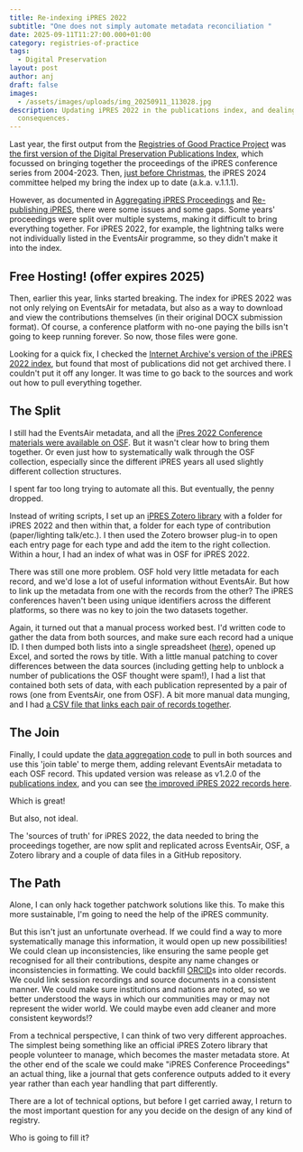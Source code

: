 ```yaml
---
title: Re-indexing iPRES 2022
subtitle: "One does not simply automate metadata reconciliation "
date: 2025-09-11T11:27:00.000+01:00
category: registries-of-practice
tags:
  - Digital Preservation
layout: post
author: anj
draft: false
images:
  - /assets/images/uploads/img_20250911_113028.jpg
description: Updating iPRES 2022 in the publications index, and dealing with the
  consequences.
---
```

Last year, the first output from the [Registries of Good Practice Project](https://www.dpconline.org/digipres/collaborative-projects/registries-of-good-practice) was [the first version of the Digital Preservation Publications Index](https://www.dpconline.org/blog/digital-preservation-publications-index), which focussed on bringing together the proceedings of the iPRES conference series from 2004-2023. Then, [just before Christmas](https://www.dpconline.org/blog/an-unexpected-gift), the iPRES 2024 committee helped my bring the index up to date (a.k.a. v.1.1.1).

However, as documented in [Aggregating iPRES Proceedings](https://anjackson.net/2024/04/16/aggregating-ipres-proceedings/) and [Re-publishing iPRES](https://anjackson.net/2024/04/29/re-publishing-ipres/), there were some issues and some gaps. Some years' proceedings were split over multiple systems, making it difficult to bring everything together. For iPRES 2022, for example, the lightning talks were not individually listed in the EventsAir programme, so they didn't make it into the index.

## Free Hosting! (offer expires 2025)

Then, earlier this year, links started breaking. The index for iPRES 2022 was not only relying on EventsAir for metadata, but also as a way to download and view the contributions themselves (in their original DOCX submission format). Of course, a conference platform with no-one paying the bills isn't going to keep running forever. So now, those files were gone.

Looking for a quick fix, I checked the [Internet Archive's version of the iPRES 2022 index](https://web.archive.org/web/20250320113733/https://www.digipres.org/publications/ipres/ipres-2022/), but found that most of publications did not get archived there. I couldn't put it off any longer. It was time to go back to the sources and work out how to pull everything together.

## The Split

I still had the EventsAir metadata, and all the [iPres 2022 Conference materials were available on OSF](https://osf.io/8bczf/). But it wasn't clear how to bring them together. Or even just how to systematically walk through the OSF collection, especially since the different iPRES years all used slightly different collection structures.

I spent far too long trying to automate all this. But eventually, the penny dropped. 

Instead of writing scripts, I set up an [iPRES Zotero library](https://www.zotero.org/groups/5564150/ipres/library) with a folder for iPRES 2022 and then within that, a folder for each type of contribution (paper/lighting talk/etc.). I then used the Zotero browser plug-in to open each entry page for each type and add the item to the right collection.  Within a hour, I had an index of what was in OSF for iPRES 2022.

There was still one more problem. OSF hold very little metadata for each record, and we'd lose a lot of useful information without EventsAir. But how to link up the metadata from one with the records from the other?  The iPRES conferences haven't been using unique identifiers across the different platforms, so there was no key to join the two datasets together.

Again, it turned out that a manual process worked best. I'd written code to gather the data from both sources, and make sure each record had a unique ID. I then dumped both lists into a single spreadsheet ([here](https://github.com/digipres/digipres-practice-index/tree/main/sources/ipres/raw-by-hand)), opened up Excel, and sorted the rows by title. With a little manual patching to cover differences between the data sources (including getting help to unblock a number of publications the OSF thought were spam!), I had a list that contained both sets of data, with each publication represented by a pair of rows (one from EventsAir, one from OSF). A bit more manual data munging, and I had [a CSV file that links each pair of records together](https://github.com/digipres/digipres-practice-index/blob/main/sources/ipres/raw/ipres2022.eventsair-osf-mapping.csv).

## The Join

Finally, I could update the [data aggregation code](https://github.com/digipres/digipres-practice-index) to pull in both sources and use this 'join table' to merge them, adding relevant EventsAir metadata to each OSF record. This updated version was release as v1.2.0 of the [publications index](https://www.digipres.org/publications/), and you can see [the improved iPRES 2022 records here](https://www.digipres.org/publications/ipres/ipres-2022/).

Which is great! 

But also, not ideal.

The 'sources of truth' for iPRES 2022, the data needed to bring the proceedings together, are now split and replicated across EventsAir, OSF, a Zotero library and a couple of data files in a GitHub repository.

## The Path

Alone, I can only hack together patchwork solutions like this. To make this more sustainable, I'm going to need the help of the iPRES community. 

But this isn't just an unfortunate overhead. If we could find a way to more systematically manage this information, it would open up new possibilities!  We could clean up inconsistencies, like ensuring the same people get recognised for all their contributions, despite any name changes or inconsistencies in formatting. We could backfill [ORCID](https://orcid.org/)s into older records. We could link session recordings and source documents in a consistent manner. We could make sure institutions and nations are noted, so we better understood the ways in which our communities may or may not represent the wider world. We could maybe even add cleaner and more consistent keywords!?

From a technical perspective, I can think of two very different approaches. The simplest being something like an official iPRES Zotero library that people volunteer to manage, which becomes the master metadata store. At the other end of the scale we could make "iPRES Conference Proceedings" an actual thing, like a journal that gets conference outputs added to it every year rather than each year handling that part differently.

There are a lot of technical options, but before I get carried away, I return to the most important question for any you decide on the design of any kind of registry.

Who is going to fill it?
